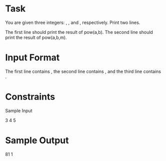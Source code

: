 # Task

You are given three integers: , , and , respectively. Print two lines.

The first line should print the result of pow(a,b). The second line should print the result of pow(a,b,m).

# Input Format
The first line contains , the second line contains , and the third line contains .

# Constraints
Sample Input

3
4
5

# Sample Output

81
1
